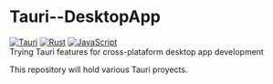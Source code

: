 # Tauri--DesktopApp
[![Tauri](https://img.shields.io/badge/Tauri-bbb?style=for-the-badge&logo=tauri&logoColor=yellow&labelColor=black)](https://tauri.app)
[![Rust](https://img.shields.io/badge/-Rust-brown?style=for-the-badge&logo=rust)](https://www.rust-lang.org)
[![JavaScript](https://img.shields.io/badge/JS-blue.svg?style=for-the-badge&logo=javascript)](https://developer.mozilla.org/en-US/docs/Web/JavaScript)  \
Trying Tauri features for cross-plataform desktop app development

This repository will hold various Tauri proyects. 

